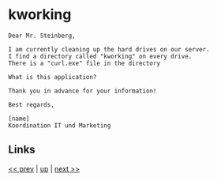 # kworking

    Dear Mr. Steinberg,

    I am currently cleaning up the hard drives on our server.
    I find a directory called "kworking" on every drive.
    There is a "curl.exe" file in the directory

    What is this application?

    Thank you in advance for your information!

    Best regards,

    [name]
    Koordination IT und Marketing

## Links

[<< prev](2020-03-21.md) | [up](../) | [next >> ](2020-07-03.md)
